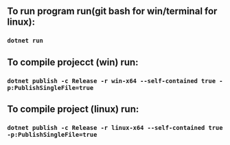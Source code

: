 ## To run program run(git bash for win/terminal for linux):
### `dotnet run`

## To compile projecct (win) run: 
### `dotnet publish -c Release -r win-x64 --self-contained true -p:PublishSingleFile=true`

## To compile project (linux) run:
### `dotnet publish -c Release -r linux-x64 --self-contained true -p:PublishSingleFile=true`
